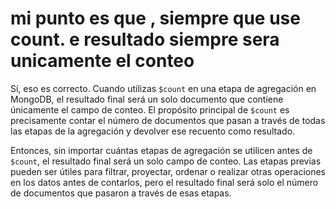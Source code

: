 # mi punto es que , siempre que use count. e resultado siempre sera unicamente el conteo

Sí, eso es correcto. Cuando utilizas `$count` en una etapa de agregación en MongoDB, el resultado final será un solo documento que contiene únicamente el campo de conteo. El propósito principal de `$count` es precisamente contar el número de documentos que pasan a través de todas las etapas de la agregación y devolver ese recuento como resultado.

Entonces, sin importar cuántas etapas de agregación se utilicen antes de `$count`, el resultado final será un solo campo de conteo. Las etapas previas pueden ser útiles para filtrar, proyectar, ordenar o realizar otras operaciones en los datos antes de contarlos, pero el resultado final será solo el número de documentos que pasaron a través de esas etapas.
